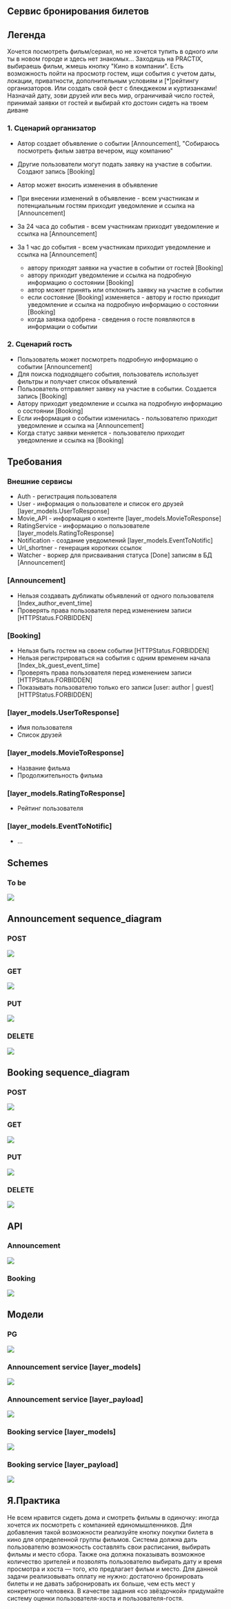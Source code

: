 ## Сервис бронирования билетов

## Легенда

Хочется посмотреть фильм/сериал, но не хочется тупить в одного или ты в новом городе и здесь нет знакомых...
Заходишь на PRACTIX, выбираешь фильм, жмешь кнопку "Кино в компании".
Есть возможность пойти на просмотр гостем, ищи события с учетом даты, локации, приватности, дополнительным условиям и [*]рейтингу организаторов.
Или создать свой фест с блекджеком и куртизанками! Назначай дату, зови друзей или весь мир, ограничивай число гостей, принимай заявки от гостей и выбирай кто достоин сидеть на твоем диване

### 1. Сценарий организатор

- Автор создает объявление о событии [Announcement], "Собираюсь посмотреть фильм завтра вечером, ищу компанию"
- Другие пользователи могут подать заявку на участие в событии. Создают запись [Booking]
- Автор может вносить изменения в объявление
- При внесении изменений в объявление - всем участникам и потенциальным гостям приходит уведомление и ссылка на [Announcement]
- За 24 часа до события - всем участникам приходит уведомление и ссылка на [Announcement]
- За 1 час до события - всем участникам приходит уведомление и ссылка на [Announcement]

  - автору приходят заявки на участие в событии от гостей [Booking]
  - автору приходит уведомление и ссылка на подробную информацию о состоянии [Booking]
  - автор может принять или отклонить заявку на участие в событии
  - если состояние [Booking] изменяется - автору и гостю приходит уведомление и ссылка на подробную информацию о состоянии [Booking]
  - когда заявка одобрена - сведения о госте появляются в информации о событии

### 2. Сценарий гость

- Пользователь может посмотреть подробную информацию о событии [Announcement]
- Для поиска подходящего события, пользователь использует фильтры и получает список объявлений
- Пользователь отправляет заявку на участие в событии. Создается запись [Booking]
- Автору приходит уведомление и ссылка на подробную информацию о состоянии [Booking]
- Если информация о событии изменилась - пользователю приходит уведомление и ссылка на [Announcement]
- Когда статус заявки меняется - пользователю приходит уведомление и ссылка на [Booking]

## Требования

### Внешние сервисы

- Auth - регистрация пользователя
- User - информация о пользователе и список его друзей [layer_models.UserToResponse]
- Movie_API - информация о контенте [layer_models.MovieToResponse]
- RatingService - информацию о пользователе [layer_models.RatingToResponse]
- Notification - создание уведомлений [layer_models.EventToNotific]
- Url_shortner - генерация коротких ссылок
- Watcher - воркер для присваивания статуса [Done] записям в БД [Announcement]

### [Announcement]

- Нельзя создавать дубликаты объявлений от одного пользователя [Index_author_event_time]
- Проверять права пользователя перед изменением записи [HTTPStatus.FORBIDDEN]

### [Booking]

- Нельзя быть гостем на своем событии [HTTPStatus.FORBIDDEN]
- Нельзя регистрироваться на события с одним временем начала [Index_bk_guest_event_time]
- Проверять права пользователя перед изменением записи [HTTPStatus.FORBIDDEN]
- Показывать пользователю только его записи [user: author | guest] [HTTPStatus.FORBIDDEN]

### [layer_models.UserToResponse]

- Имя пользователя
- Список друзей

### [layer_models.MovieToResponse]

- Название фильма
- Продолжительность фильма

### [layer_models.RatingToResponse]

- Рейтинг пользователя

### [layer_models.EventToNotific]

- ...

## Schemes

### To be

![](./components/to_be.png)

## Announcement sequence_diagram

###  POST

![](http://www.plantuml.com/plantuml/png/lLZDZjis4BxpATZjOTD3d3QN5di8ikiKYnpI6hl9gIq4MfgrYKYaIb91ZI107waeq4iFxIkuRrHA8zeSnwO5GsjT99FV_Cmtmnd9BwqJnZLLoKkn0cFP9V_2BQ42NWa7HWec6gTLKyt1CFjUgbeOKN4BlpQWSk0V6VVNpEkGkQo5SZDH558j-FElkvqtOArOm7Kf5uhde9nNyuan9rq9VFRZ_Lj--KmefHklhFBRppvM-eE4J1QVBXchjthvj9JWRyBsJsJpuaRhzwtPwzdh2uzfxnHm7Hcv1_D1vj01--Vzu3kejPLEcrM7ZPVtcj_1HwiK_iw2sS669GfyqvAnWzoiKUYTS9zxi5raXN1YBYpmYwd8bnXyzvG52W9Yo-QhcnRcRrc_GamUMBvkt98i_A2TV92vTqMhU0CZoNPJXJwJfNUcpEnI6wV0q8tRAMDzPJnzqMRz2WivgyMgrAAOJ0q81pFynJmWu9ZI3hYHYwNhAlKfN__xt-_hVzP_hl_ozx_NVt2Hvs1jjWHHj4S3LC5ReQ2bv-tAYpRMcvJ5pye_Om7Z3-gBbwFki8NHJStZsjmKPESKxdzvytpwxVVVzP7P7i3n2WBe4TqY8UA5eLee7oO6QZt9EuUUVBK1X2ZZ1VI3VMxIsumFnUbKeEeeuc-YY5j76OaWDiftd41WYW720lhOSR40byrNtj-83a99mWVlnEPWNaMXKnc4eDFRyYTu0Wy8lgiUYQbq0QMTT3jlzHtOMYiB1oqIbuzfUGp2iTYudnrcbMPux2mNymdy1ddZuAJSHhtkYhzM5epRwJEpsxtrJ4zGmWZf9wGZq28Qs1IEDeVZv542jmT4qWDoi6-aeq_taJG5wKv1WSDBQJWhwNfELDSPd4hK-ycUqVA_Xn9oH_BpH1PxhKHoHzlFx3RMU7R2sh6Lc0AfGays3dolmtX5uvRQq2Q_kH0P0lF8un8jYbCRbDDsWyo5f5NYV5hNsGiQn_J82KfCxG0_VNYFDiH76ERdJvVfNk8V8r_uUJ3eI4LOlf4SAhMLs4imRgNpHUsJK8xfEt_6vjYdHq_PY_0Pd1xiz8fbg8hpJ-lnNHfnLbE_ze_gW1WsfGFwm93kTyzCKTOMvBP2RNqIK_Z6M6fTymTj-A81won19eB1GKc-SL5qb54-pZYdraaAZgiRHWHjYfIA4Lhm-6sOQAEqdAwIVjWCfevEW59QznCnZN1l-nKu8SlWmI-eVunvCEpOqOP9YKYVkjEfeg7Gps524d8JJv4HCXMiXNy7XnjDH8IlVFZtv1XXlFHnD5NvFm00)

### GET

![](http://www.plantuml.com/plantuml/png/jLVDRjD04BxlKopbq79e2hs0UgYQfbN5eIWgxGaXQsDFurLjhzbTLqHL9Hu98N7X0AyGteYrFKuy-LbAWdsnC_Fvcvalundxn5YXRP4cF14Jq8RjycSsXXHuAYneAPWehCgAT0IQcJkPvKABb1luL40M0dzWt1r3no53cOlC3aKKoMpC3rzMdaimHeoXdyXnnaF8hADvPCnAcm2_EB_ckmSYorJXk5BdFNXe_mfazBZBM3vdvuD4EWSN1g-8S-TKgRioU7_uTiTXoZC5z5lixq7Von0g85wl1bz1heoqIaygRDkyClm2lcMby1i3UW7Rc2ZmKjtBnIncDWgz4dOvWxcHHSAAaJ30TmOYZElYgwi09MWX6ZNFJakOEmLe8I7NcFk5ZOdXdRBoLeOk5PKHHrL9iF1NOSx4TAEJmCHAsmmqTLmC6CFEs3_cZkg8x_C-xIJcp8sNPSe2rt8Ssx9B7NZww_UNwS_fj-btT_un_Sf5688nGGmY0cqOP14lRsfOKArLSTXOgo8dvWREgcYr__dfuU3r-PlwkGiC0ZWUU0E68YwQ--pOvmQIsvw6NFN6O8EHTCdilPXXcWg8eKg5BKTrOTjjlh9CZaTJpgjMEMKM9Bis6oVi2FHNXnM66eHpkzcZ9usR5jT1q4hMQDI3pn0M5b3IVuhSUaYEdCW9X9RekISZmjh2y-M_0ZLELGI9wGqlsaoT2L0O5tBUN1FIN4G9JmOkXMh2OHsYiB7IZedSWeWwOOTOZoozd79IRKh7jRe2awlCmFeeH5y_HrVwfjKKt5vWN0nOISrAPKC4fZoRlXuu8XhuQfqg3nMRKlZLfYoTowshzV8VzCP5vMtf5eRFxlWRUevSALJj8delClW5fppTApwgvjdsaXytBrJ-nOH7WwMtTh9r_26xtpaOoBDoyBT_spIeDSi6lHsL79IDCUyKa_ih9syWYL8vlrMQZmimrX34Kf9qQHG6w5Fuz5Mq_JgYqQY4Jw7n5qg722rryn6r_PYYBAJiJQde2wrF4ZeH4sdi1n8AuTVg3AoGIHFn8_9kC1_zxKy7ZQz0x7vFwVuKwQSBARgkjJrDDr4QsPilhQS7MQQgNpdmGt-RT4zSlaMQ_040)

### PUT

![](http://www.plantuml.com/plantuml/png/lLZDZjis4BxpATZjOTD3d3QN5di8ujqKGGyfZ4ryQWk1bcPjOYLHuKzG8mZGHoeAzD93-mhk6vMcFBR6bJ66eKWNoPnlVkQR4OVMI-ULzQ4gPQdMO9subb_u5LGWA-N1QYLKyAOErGAiS8-wRfHLbNJmFa2TW_mePBncqORETQDgFrD5eUkbVFvrahm1vzGIfgLUrZA7saSpduJmsfSWP_DtylgPgciJegqgIfzzxFxATF7fMeZcO5tUbHhYJRdT4n5UtHhpk7K-dVrmjSN4EmLCEzRVWlsWSqZ0tNC_-1uQuxGtTfsmtULUzqVupYg5pntO8omkKU0Ryq4VHx5Vez1xvVyVmM5H5CghXN8Wh-vKlcgJJqyPKe280vklRhUmUCjsAyJbYULfy2koyAFn-a7dCHHJ4q7A93ikLHipMPhRCdChOtqDbWfUtmcnwuodBxPLlsdREMlKkZIgcCoRc1RCsbyY0X0dQkD1MhrS-TIlJ-Ncdtz_s_oz-MFpPxp_jVbTgZm7vx8Lg0Ai4r0NSgk4LdQytKJLuC3-NCS7REBOmDlVD9QebyAn68vOMXCQsUtDVKEce5hvbxVFxxxz_hjTPguBY1TgT4BQYsYEUCKu7PGFaonMFt_C6h2LTYvMnptvQe_3R0VmOw4nav0AqUE0BAI4Urn6dzstx-OCgcdbqI8o-as7qMryWWJUzIMFV2SWatYRV6v1HV7x07QDOfBwu4wHyM8nWLyX3uJmSpr7ruTN-qQsFCep-JrHIAwP4SFq6ij2V-yjmMSB7Hk5iD7NXdmMN5jEwHZhAZCTY82BUe9dXM_C7bB628fftCiZetty5ah8FQdF4rtqUkdeoPuIjpMhJ06bcynUTosEJbXmgNsmoTUqoRb6Fxq3fFC8xhJ1huoDbdjL4PaIYqXM8w4azK4vtGhUcNjmZQaTy5unUDxMwFMfqXbd-0BXCR3DE7avHJSYKshxCnUlXaXKw-StIPXYeJObbxSsVhbiEdn-ZdhjZ-ByAzN1ohtckLe7ZLw2Mn6f5-EVfCBP6xzYYxHF3r-o5_ZtZHdiz48TQcByQSs6DFgiPkBg6TM8E6zA8_h4aDv9HwOeImsvxr3NNC0KdXXBOnhvOAnS1d3U8P99XWpPu83k7XUEyk77EVLEYycOuuYWsoXFnULRy93RCBN6qyAOPFxOCDJH2L1gvtyYhbjuzFqAlD8bHl0Bshzq7Z2l7RDXKYBujuwdYa-5VXOY9BNSTAV809L2R_XLYtVAlpUx8r_xMMs8D5x6F49L_WS0)

### DELETE

![](http://www.plantuml.com/plantuml/png/hPFDRjD04CVl-nH3E0GEIQ4NK0-e-OW44fMYDjoGh8az9AlOQtS_AgAg4e-4aBXmW5SmRyJQyIPZuqkbxcNNCp_FtpD_xwMngAtBKaXnJzg88JopMye8ChIa9GfqDbSkMvCMPYTLWHepC7JhICK4zmByMleQCfO5Ahl4995g0-UlwimL6OCRcgHoeo0cPKcB1o6ij2d1VF5niLh0y0oLofqlbtdWx9u_HJ9v60fHd0HWbaho6vhcr4eEfdc-g_Gdomy3prHx6vYmwZUaxsHCDTYS--5hAd8ZRQxtDSl3lV8TdaNR-2T3kiE6K1kyokyaTSWGww3NQF__WbDG96XnZOPWCCDuItMwFaND21WHfZcVLfZVeYOYX6Xy6BshPdm18mY-US-43uMCKBabq7ApjG80F5Z--Vkj_5t-A7_w_LVv7J2EoPXeIvYGDe9K0jLBJPLWJQNX3EdFgYCcDZft1N1dZtRMaeVyy-dvxCtYxU5FZmm7_0flCC5ZYdV0rWWCfL_6aPzTl8iAqfaqHkRAl7Xvv48lJw2ZlNlZX5Aor2V00tN3FP9Ua_-xNTS27-RrcishKXUjp-ALe5CvWFrjyTPYJUZJjuxqdgLPOqyj6kQPhCVqbM8NnlaePIzzkWqNCAzjwHrcloVS5tQ7tgzMonkBrfassTo4mvthW9oxz4ekI_y1)

## Booking sequence_diagram

###  POST

![](http://www.plantuml.com/plantuml/png/lLXDhjis4Dxp5CphugKBEqLs2T0YVavXP95MU4bs1GHQcaX4958bgQ164A17AWfqqqLx1VT6fIJAyYXCncWDQIDvvfkV6NuSIdvcdJ2khIjUYGCOosxv0rT23RmM3emKJBHEgxRUWs7sdLIDCABc5dvkGMN0Fp3khyJxa9biX7A9o7Ef2lxucrxp4gmL1MmgMIYUWNBUpKV6d7GLyEJ7Lw_vxQEzrjvnyUY3K4gttcljSQdCFzuoraoU-RQIu6_2XYUalBaRlF1DykAcm_Xx5F0Ap7kPGOy9pr7SFJJQIgVDeOUUIJ5y4vAUuS_5sE2D1JC3Zo8CVAdVoxdR89j3xuNxDEL9o7BXn5vOu3TRaPL3yVrJ6bfmGaoDV7xNmVmj3H8KyZFYJUjA9FX1E_bMPZuLhP2YhoIThLB86OdUc2grfJPEWS6AtPQnG8hLTzs2F-KhFYCHy-9HovHsm8qiIjUJSyMFV__pw_6lu-_7F_pzp-DlN6GPM9kM8F9kDu3AUMSqUWdTwkAq5ept_vEAn6I5qMqpSkP4ipxeeFfg--JkyVTFXbsNsW3WuGe68I9IeHAcQyKjL6_N1XgzpWm81m-_FW76Af2WpuDz6jB7FECwMMamZvRLPSDGccUUEGw4OB4YSQ5Z7dsCTG4ktHzyFg7eUU6VJyANYxPgX478687vpFZo6eObudw8cWEHyRM2XiRb-pNy0bcB279fP1zwslTFFMSgoDoyNyX-WlD8fmUQr3g7ogv7vMjz3xRHoi8NCi4afLrTduPP2TaxBbfNwcvty0VVyg85spqJVRrQ1fX42uIaAKJ4dJFeXR9WN5YyHXmgBV9rijlsbIN3Rnm2JQve33ocWmRluml7C3sEwQwXpat3Ik9X5PtKHDtav8uNJmvi3BkSEtGtQFh6cx58IZIz_qDUqO4vGXxAF1vWCg46NR8BseLxH1-_DAilF8qtNpgDwGDoUORIIItEKIAp24THsscYqgTxiZltIASrPpvzm2-w0LeBvlha3n-2wBKxPXTmWLQjAmbyZ-7OFsvefvYQISOCUTEkbbwNkl-glFh2XE_kKEuG9DxgW0o5dJvoQRCHUJABDhVN40iLh75hQMTBBvNfF_MllrRJ_nxaDfgG_6HtcSq97-_ie2BMoOFYZQNTBVsIXkkWpnhwpPL-SqSTU0vEo6e4nxEXu-5t-R0jwJXnJs6l3dz0_O-4d_cCsxhw5m00)

### GET

![](http://www.plantuml.com/plantuml/png/jLR1Jjj04BtlLspf0NeWLDpWK944X7gWYYZSAbcRzH2li7VDxXerGaZzfAfIBpsqlv3-KJSRJvm9ZeKAySNEpDltTbvcxJbnNbXV5JdFnHIiOxlyZS-W05u83rO99YflT5MCmJ9tgtGfh2YuWxiAj0J-m7YuHe53ILKAxKSYJPMUyCFtCNC1pea9z7CrqLo2ze7caJ6lV0xy_EoAxnwCZGcyauE7-Y5HwUCkOsN3oOUvWd0JhduYoPt1OXtlZpxkp37XtWhu3FPUIOYO-haLTmcbSSeREutGbIY5zxKsbPQmXbyDqmNN3kmQ64CKU67krJhjCaQXby8_tN8JPAdmOYmSy9sXa1d4T7nAq886WKQU3kQmS4lg297S4EvNFYE1JyQh6oM5LqQJHAmaMVkNwZsJqBND4vSPwpLOcZWVCbOtnVu77gYE-JuVBFk7XGWcc3OUk5MJpCyxCk1cV_v-c_sU_PZz3FTVi-zSI0dE9Hc85AnZe5C-NuGijL5pYSg1_QAf5fjOKvKOGJIBOelKs-7HuF3iQ7744jS0ueKhLgIMARftl8A-W_ocbyWCv6rIWYsKSy5cj_TkYSCgNYvZeJIz2VXah4AzRH8a4cjkgIxehXmb-eSXlDqn6_1aOoiydD0YhACiB4rQ425zLu6TOffMzRgIw6Owxi5Na9K7TFBvka6uENt7mTeSf4V8daefOGFbJxoldIrC2hdhZSxhx9Pg5lKhCMbQQKfQYHZGMJ--NR4E_5s0zjX8U14m9uktqYdTejll5QBSsYl4hkw68Mmj7RFArBaDqdcK1P5NvX9SQRJRrg6h7DXNQ3xyMkEd8D0GFEQZVPNFDk1YZbC-QimyqPZIha4DwQRObgz5_9I_tDWu4c0P2r9g6IBYXfi9OZCS4GXlR-EOeKPJYcwdASbshRPnFdgvrpWSThHnW-1BV3SMSHiSMgIepvI16FHiccqD1IZG_Swb4q_7PiW8IIew1IzKZc2YsicFX3ZaFekNCjHdOp55_yV6Ja2dLP7_0m00)

### PUT

![](http://www.plantuml.com/plantuml/png/xLYzRkis5Dxv56mwv7QmRt6tP2XYEqNG8OMHnbi1WPPER28IgP1KK2C8q4Sg2dJfqBw2-qQbAD77T5ZGW0rDrIA5vpi_v-Dt5CetsZ1bcgga9Tk0qkIIVcNMK06jc0756M6DaQAfbg28VkQYPefLLCDB0o87-aQelUOs1izvpOIPiwBWOaM_VEiizw0rMy6av2j1Sn36Xdadn71J0fql7kdbvwMKDkxgyrl_aF7Y_PAG6cFIMSd1tfZkdmBZnRJpevFv3nSMqzwZW9z0lV8S7AP_Zk8Ue9QQ6was3hgt6i8dGiZ6ad20n-L3XuK6TG3sIo7mNhxomx2xjH3wmCp7ad6H5Com9TD0BsOiNtVDkwVCK-0HIEJjj8NPMzQl12d_OtdIc7MmyACq_8ddjXGf0eFh93lOfRxcO6cXoaolfJ82L6Yucn7IYsBqNRlXrtH4KJy_2phg19tLR5DALemNjUqJvjrVn7fuHoAa0QhuQcsSOaTq-_S_lsx_slw-_SFU_zp-HbcUWzRP6bZHZWY8WhPEFafFP5j2eq6v_Aboh6jO4LafsTHUR3jzkf8wqzUpg-cNxw_wGBe7qExo3bWFce86yHfH3UNJEBDQo9-p6bJ5jUPIw4_Vx72-rTFJAAZbk74jn-FZWckNV4nfS-xDuabqO_GOjssj96XYBoyDoq1Od0Aa8LV0hFcb0RNnve24iwP4velb67w1l47YZyzh4-EuNzkjA24t7lA95s50XDB3lV8RKia2IZsUt_NMIEx_QUwa6ahOKXOg64D5f-ROzqPoiDCSH0Pz1IPRyemN8HUHcKzqaNu7J7TpZsx9uGvXnoiXpKPQZ74o1YafBTP4NQU_8qv_Lmp54UlFSHagUXCgEgtgE5zuHEpxzNzN84mePBm29ne66LwXwQA6rcYYieX60zgF52f6ZIfrFsAwh4FbXz4yyb4-WAwbq4E_9DpfwlpYTvyyuG4kwkTnZlR6h1DuXw5X_93Gre1afd9YtUbGm-vBvRwVphynxhlCjzibYLEDIDiOViwbt12vSukIwop8Rge2f3OTREYjKkwZzlnxXL_uoJ529Dtv7UU3-2YpdGcfJMOFY4s76_gGXdqa_zSaJgw9el7tWf21Mp2CbnuSLfFE5p_BzsEPpXEFrCzgzrFB2GNVs8gRglmN)

### DELETE

![](http://www.plantuml.com/plantuml/png/hLFDRXCn4BxxAOPmI3aaHRsr1zJyH814KTIcDwILuvtkMjsrj_wfYAfAF192ui81NY6y4TwDTvD9mm5HNsnzt-VvF3EUS-kuSRuieE0hD9RruONBiKGekKCZEUFUQUNB9HfcRwMgkE4bMBppg0J20uEmvY665BBYoirvcagLmSdhXhb0Qtc6eq9c2WGgXuOzCkQaAn2cim-pnGpwnqkjG-Zi-24U4fa-zXchjc5XKaWC6xVnHCZUU7CFHlFtlQ2fzuE2ApJtKc2ZYUU3kakij9LEcrKZtK6fVAIKzahWdduNfXUkBPezSGjHuOM-b_jXEunABxbx-kGjo5Bk-99RXDw4YnmRkZabRGawHLV8wRYMXIs92B7y2ppoBYV0H-taZHJSIQq8qMIIx7Kflfb0rwP8RAwDKsWeyNR2MFmKWpTrmyzW0Dl_mmBI4anfXs1abhlcKmvW_Ultb_NFzRVrzx3_M7y5BWHQc-J8KpIMeKgXljH6YOMgBRn5yqbHBvOPxQlscxHgrfXjg9UJq_79x7GpPOcD0eWhNeXEXA9FxzO0B1OtmqJaA6wJ2aqfhPLQsQDNdQvDulzj35Pwc6A13W_49q2JBdjg6JntfeZsgfKVBbPjpiYhTW81ZKja-pcHl8H17kWxZsOLQPhLSrl6KgRB8Nv6uMCb_yat66ydxmocJKDQoP5Cku2q6orA6zBDpBl5OdxbkFEMMiUllvanAYIwys3aouBz0G00)

## API

### Announcement

![](./components/api_announce.png)

### Booking

![](./components/api_booking.png)

## Модели

### PG

![](./components/pg_models.png)

### Announcement service [layer_models]

![](./components/announce_models.png)

### Announcement service [layer_payload]

![](./components/announce_payloads.png)

### Booking service [layer_models]

![](./components/booking_models.png)

### Booking service [layer_payload]

![](./components/booking_payloads.png)

## Я.Практика

Не всем нравится сидеть дома и смотреть фильмы в одиночку: иногда хочется их посмотреть с компанией единомышленников.
Для добавления такой возможности реализуйте кнопку покупки билета в кино для определенной группы фильмов. Система должна дать пользователю возможность составлять свои расписания, выбирать фильмы и место сбора. Также она должна показывать возможное количество зрителей и позволять пользователю выбирать дату и время просмотра и хоста — того, кто предлагает фильм и место.
Для данной задачи реализовывать оплату не нужно: достаточно бронировать билеты и не давать забронировать их больше, чем есть мест у конкретного человека.
В качестве задания «со звёздочкой» придумайте систему оценки пользователя-хоста и пользователя-гостя.
